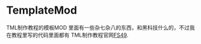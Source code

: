 # TemplateMod
TML制作教程的模板MOD
里面有一些杂七杂八的东西，和黑科技什么的，不过我在教程里写的代码里面都有
TML制作教程官网[FS49](https://www.fs49.org).
